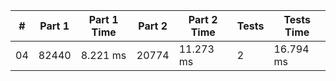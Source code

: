 <table>
<thead>
<tr><th>#  </th><th>Part 1  </th><th>Part 1 Time  </th><th>Part 2  </th><th>Part 2 Time  </th><th>Tests  </th><th>Tests Time  </th></tr>
</thead>
<tbody>
<tr><td>04 </td><td>82440   </td><td>8.221 ms     </td><td>20774   </td><td>11.273 ms    </td><td>2      </td><td>16.794 ms   </td></tr>
</tbody>
</table>